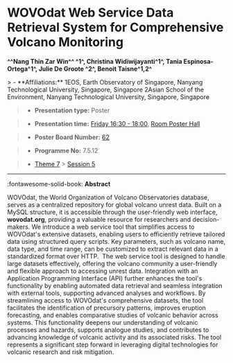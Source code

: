 # WOVOdat Web Service Data Retrieval System for Comprehensive Volcano Monitoring

**^^Nang Thin Zar Win^^ ^1^, Christina Widiwijayanti^1^, Tania Espinosa-Ortega^1^, Julie De Groote ^2^, Benoit Taisne^1,2^**

<!-- more -->> - **Affiliations:** 1EOS, Earth Observatory of Singapore, Nanyang Technological University, Singapore, Singapore 2Asian School of the Environment, Nanyang Technological University, Singapore, Singapore 

> - **Presentation type:** Poster

> - **Presentation time:** [Friday 16:30 - 18:00](../sessions_comparison.md#__tabbed_4_6), [Room Poster Hall](../maps_venue.md#__tabbed_1_1)

> - **Poster Board Number:** [62](../map_poster_boards.md#friday)

> - **Programme No:** 7.5.12

> - [Theme 7](../theme7.md) > [Session 5](../sessions/session-7-5.md)

--- 

:fontawesome-solid-book: **Abstract**

WOVOdat, the World Organization of Volcano Observatories database, serves as a centralized repository for global volcano unrest data. Built on a MySQL structure, it is accessible through the user-friendly web interface, **wovodat.org**, providing a valuable resource for researchers and decision-makers. We introduce a web service tool that simplifies access to WOVOdat's extensive datasets, enabling users to efficiently retrieve tailored data using structured query scripts. Key parameters, such as volcano name, data type, and time range, can be customized to extract relevant data in a standardized format over HTTP.  The web service tool is designed to handle large datasets effectively, offering the volcano community a user-friendly and flexible approach to accessing unrest data. Integration with an Application Programming Interface (API) further enhances the tool's functionality by enabling automated data retrieval and seamless integration with external tools, supporting advanced analyses and workflows. By streamlining access to WOVOdat's comprehensive datasets, the tool facilitates the identification of precursory patterns, improves eruption forecasting, and enables comparative studies of volcanic behavior across systems. This functionality deepens our understanding of volcanic processes and hazards, supports analogue studies, and contributes to advancing knowledge of volcanic activity and its associated risks. The tool represents a significant step forward in leveraging digital technologies for volcanic research and risk mitigation.


